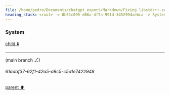 ```yaml
---
file: /home/pedro/Documents/chatgpt_export/Markdown/Fixing libstdc++.so.6 Error.md
heading_stack: <root> -> 8b51c095-d66a-4f7a-991d-3452994aebca -> System
---
```

### System

[child ⬇️](#61adaf37-62f1-42a5-a9c5-c5a1e7422948)

---

(main branch ⎇)
###### 61adaf37-62f1-42a5-a9c5-c5a1e7422948
[parent ⬆️](#8b51c095-d66a-4f7a-991d-3452994aebca)
